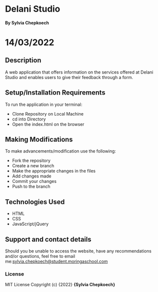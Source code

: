# Delani Studio
#### By **Sylvia Chepkoech**
# 14/03/2022
## Description
A web application that offers information on the services offered at Delani Studio and enables users to give their feedback through a form.
## Setup/Installation Requirements
To run the application in your terminal:

* Clone Repository on Local Machine
* cd into Directory
* Open the index.html on the browser

## Making Modifications
To make advancements/modification use the following:

* Fork the repository
* Create a new branch
* Make the appropriate changes in the files
* Add changes made
* Commit your changes
* Push to the branch

## Technologies Used
* HTML
* CSS
* JavaScript/jQuery
## Support and contact details
Should you be unable to access the website, have any recommendations and/or questions, feel free to email me:sylvia.chepkoech@student.moringaschool.com
### License
MIT License
Copyright (c) {2022} **{Sylvia Chepkoech}**